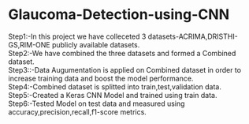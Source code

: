 # Glaucoma-Detection-using-CNN
Step1:-In this project we have colleceted 3 datasets-ACRIMA,DRISTHI-GS,RIM-ONE publicly available datasets.\
Step2:-We have combined the three datasets and formed a Combined dataset.\
Step3::-Data Augumentation is applied on Combined dataset in order to increase training data and boost the model performance.\
Step4:-Combined dataset is splitted into train,test,validation data.\
Step5:-Created a Keras CNN Model and trained using train data.\
Step6:-Tested Model on test data and measured using accuracy,precision,recall,f1-score metrics.
